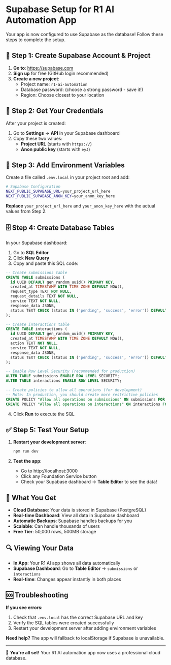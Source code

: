 # Supabase Setup for R1 AI Automation App

Your app is now configured to use Supabase as the database! Follow these steps to complete the setup.

## 🚀 Step 1: Create Supabase Account & Project

1. **Go to**: https://supabase.com
2. **Sign up** for free (GitHub login recommended)
3. **Create a new project**:
   - Project name: `r1-ai-automation`
   - Database password: (choose a strong password - save it!)
   - Region: Choose closest to your location

## 🔑 Step 2: Get Your Credentials

After your project is created:
1. Go to **Settings** → **API** in your Supabase dashboard
2. Copy these two values:
   - **Project URL** (starts with `https://`)
   - **Anon public key** (starts with `eyJ`)

## 📝 Step 3: Add Environment Variables

Create a file called `.env.local` in your project root and add:

```bash
# Supabase Configuration
NEXT_PUBLIC_SUPABASE_URL=your_project_url_here
NEXT_PUBLIC_SUPABASE_ANON_KEY=your_anon_key_here
```

**Replace** `your_project_url_here` and `your_anon_key_here` with the actual values from Step 2.

## 🗄️ Step 4: Create Database Tables

In your Supabase dashboard:
1. Go to **SQL Editor**
2. Click **New Query**
3. Copy and paste this SQL code:

```sql
-- Create submissions table
CREATE TABLE submissions (
  id UUID DEFAULT gen_random_uuid() PRIMARY KEY,
  created_at TIMESTAMP WITH TIME ZONE DEFAULT NOW(),
  request_type TEXT NOT NULL,
  request_details TEXT NOT NULL,
  service TEXT NOT NULL,
  response_data JSONB,
  status TEXT CHECK (status IN ('pending', 'success', 'error')) DEFAULT 'pending'
);

-- Create interactions table
CREATE TABLE interactions (
  id UUID DEFAULT gen_random_uuid() PRIMARY KEY,
  created_at TIMESTAMP WITH TIME ZONE DEFAULT NOW(),
  action TEXT NOT NULL,
  service TEXT NOT NULL,
  response_data JSONB,
  status TEXT CHECK (status IN ('pending', 'success', 'error')) DEFAULT 'pending'
);

-- Enable Row Level Security (recommended for production)
ALTER TABLE submissions ENABLE ROW LEVEL SECURITY;
ALTER TABLE interactions ENABLE ROW LEVEL SECURITY;

-- Create policies to allow all operations (for development)
-- Note: In production, you should create more restrictive policies
CREATE POLICY "Allow all operations on submissions" ON submissions FOR ALL USING (true);
CREATE POLICY "Allow all operations on interactions" ON interactions FOR ALL USING (true);
```

4. Click **Run** to execute the SQL

## ✅ Step 5: Test Your Setup

1. **Restart your development server**:
   ```bash
   npm run dev
   ```

2. **Test the app**:
   - Go to http://localhost:3000
   - Click any Foundation Service button
   - Check your Supabase dashboard → **Table Editor** to see the data!

## 🎯 What You Get

- **Cloud Database**: Your data is stored in Supabase (PostgreSQL)
- **Real-time Dashboard**: View all data in Supabase dashboard
- **Automatic Backups**: Supabase handles backups for you
- **Scalable**: Can handle thousands of users
- **Free Tier**: 50,000 rows, 500MB storage

## 🔍 Viewing Your Data

- **In App**: Your R1 AI app shows all data automatically
- **Supabase Dashboard**: Go to **Table Editor** → `submissions` or `interactions`
- **Real-time**: Changes appear instantly in both places

## 🆘 Troubleshooting

**If you see errors:**
1. Check that `.env.local` has the correct Supabase URL and key
2. Verify the SQL tables were created successfully
3. Restart your development server after adding environment variables

**Need help?** The app will fallback to localStorage if Supabase is unavailable.

---

🎉 **You're all set!** Your R1 AI automation app now uses a professional cloud database.
